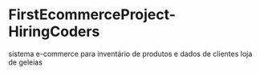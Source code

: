 # FirstEcommerceProject-HiringCoders
sistema e-commerce para inventário de produtos e dados de clientes
loja de geleias
